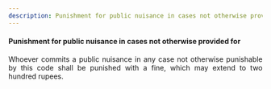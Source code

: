 ```yaml
---
description: Punishment for public nuisance in cases not otherwise provided for
---
```


#### Punishment for public nuisance in cases not otherwise provided for
<div style="text-align: justify">

Whoever commits a public nuisance in any case not otherwise punishable by this code shall be punished with a fine, which may extend to two hundred rupees.

</div>
